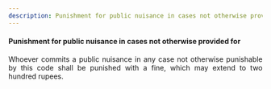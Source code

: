 ```yaml
---
description: Punishment for public nuisance in cases not otherwise provided for
---
```


#### Punishment for public nuisance in cases not otherwise provided for
<div style="text-align: justify">

Whoever commits a public nuisance in any case not otherwise punishable by this code shall be punished with a fine, which may extend to two hundred rupees.

</div>
